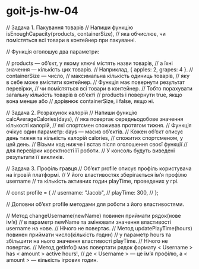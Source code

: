 # goit-js-hw-04

// Задача 1. Пакування товарів // Напиши функцію isEnoughCapacity(products,
containerSize), // яка обчислює, чи помістяться всі товари в контейнер при
пакуванні.

// Функція оголошує два параметри:

// products — об’єкт, у якому ключі містять назви товарів, // а їхні значення —
кількість цих товарів. // Наприклад, { apples: 2, grapes: 4 }. // containerSize
— число, // максимальна кількість одиниць товарів, // яку в себе може вмістити
контейнер. // Функція має повернути результат перевірки, // чи помістяться всі
товари в контейнер. // Тобто порахувати загальну кількість товарів в об’єкті //
products і повернути true, якщо вона менше або // дорівнює containerSize, і
false, якщо ні.

// Задача 2. Розрахунок калорій // Напиши функцію calcAverageCalories(days), //
яка повертає середньодобове значення кількості калорій, // які спортсмен
споживав протягом тижня. // Функція очікує один параметр: days — масив об’єктів.
// Кожен об’єкт описує день тижня та кількість калорій calories, // спожитих
спортсменом, у цей день. // Візьми код нижче і встав після оголошення своєї
функції // для перевірки коректності її роботи. // У консоль будуть виведені
результати її викликів.

// Задача 3. Профіль гравця // Об’єкт profile описує профіль користувача на
ігровій платформі. // У його властивостях зберігається ім’я профілю username //
та кількість активних годин playTime, проведених у грі.

// const profile = { // username: "Jacob", // playTime: 300, // };

// Доповни об’єкт profile методами для роботи з його властивостями.

// Метод changeUsername(newName) повинен приймати рядок(нове ім’я) // в параметр
newName та змінювати значення властивості username на нове. // Нічого не
повертає. // Метод updatePlayTime(hours) повинен приймати число(кількість годин)
// у параметр hours та збільшити на нього значення властивості playTime. //
Нічого не повертає. // Метод getInfo() має повертати рядок формату < Username >
has < amount > active hours!, // де < Username > — це ім’я профілю, а < amount >
— кількість ігрових годин.
